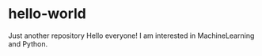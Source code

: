 # hello-world
Just another repository
Hello everyone!
I am interested in MachineLearning and Python.
